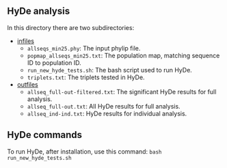 ## HyDe analysis
In this directory there are two subdirectories:
* [infiles](infiles/)
	* `allseqs_min25.phy`: The input phylip file.
	* `popmap_allseqs_min25.txt`: The population map, matching sequence ID to population ID.
	* `run_new_hyde_tests.sh`: The bash script used to run HyDe.
	* `triplets.txt`: The triplets tested in HyDe.
* [outfiles](outfiles/)
	* `allseq_full-out-filtered.txt`: The significant HyDe results for full analysis.
	* `allseq_full-out.txt`: All HyDe results for full analysis.
	* `allseq_ind-ind.txt`: HyDe results for individual analysis.

## HyDe commands
To run HyDe, after installation, use this command:
`bash run_new_hyde_tests.sh`

